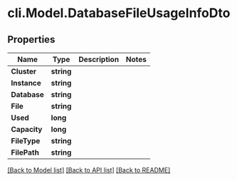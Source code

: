 # cli.Model.DatabaseFileUsageInfoDto

## Properties

Name | Type | Description | Notes
------------ | ------------- | ------------- | -------------
**Cluster** | **string** |  | 
**Instance** | **string** |  | 
**Database** | **string** |  | 
**File** | **string** |  | 
**Used** | **long** |  | 
**Capacity** | **long** |  | 
**FileType** | **string** |  | 
**FilePath** | **string** |  | 

[[Back to Model list]](../README.md#documentation-for-models) [[Back to API list]](../README.md#documentation-for-api-endpoints) [[Back to README]](../README.md)

